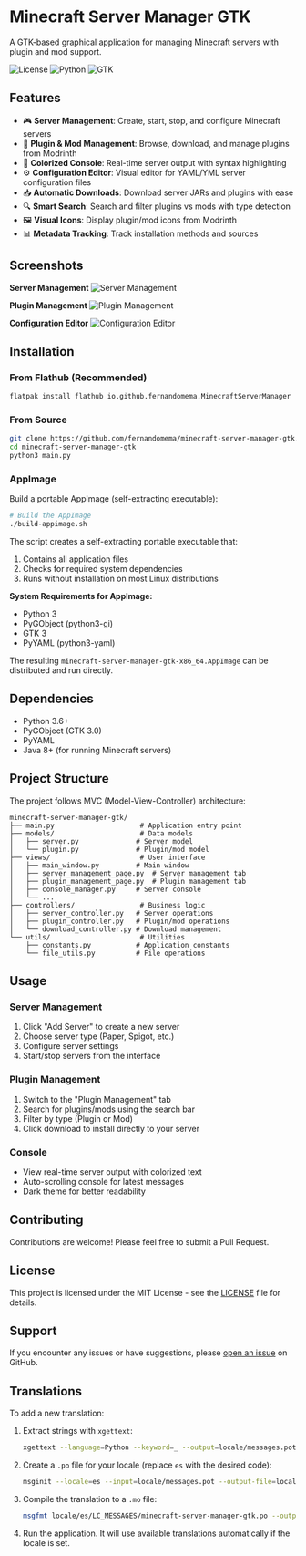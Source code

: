 # Minecraft Server Manager GTK

A GTK-based graphical application for managing Minecraft servers with plugin and mod support.

![License](https://img.shields.io/badge/license-MIT-blue.svg)
![Python](https://img.shields.io/badge/python-3.6+-blue.svg)
![GTK](https://img.shields.io/badge/GTK-3.0-green.svg)

## Features

- 🎮 **Server Management**: Create, start, stop, and configure Minecraft servers
- 🔌 **Plugin & Mod Management**: Browse, download, and manage plugins from Modrinth
- 🎨 **Colorized Console**: Real-time server output with syntax highlighting
- ⚙️ **Configuration Editor**: Visual editor for YAML/YML server configuration files
- 📥 **Automatic Downloads**: Download server JARs and plugins with ease
- 🔍 **Smart Search**: Search and filter plugins vs mods with type detection
- 🖼️ **Visual Icons**: Display plugin/mod icons from Modrinth
- 📊 **Metadata Tracking**: Track installation methods and sources

## Screenshots

**Server Management**
![Server Management](screenshots/server.png)

**Plugin Management**
![Plugin Management](screenshots/plugins.png)

**Configuration Editor**
![Configuration Editor](screenshots/configs.png)

## Installation

### From Flathub (Recommended)
```bash
flatpak install flathub io.github.fernandomema.MinecraftServerManager
```

### From Source
```bash
git clone https://github.com/fernandomema/minecraft-server-manager-gtk.git
cd minecraft-server-manager-gtk
python3 main.py
```

### AppImage
Build a portable AppImage (self-extracting executable):

```bash
# Build the AppImage
./build-appimage.sh
```

The script creates a self-extracting portable executable that:
1. Contains all application files
2. Checks for required system dependencies
3. Runs without installation on most Linux distributions

**System Requirements for AppImage:**
- Python 3
- PyGObject (python3-gi)
- GTK 3
- PyYAML (python3-yaml)

The resulting `minecraft-server-manager-gtk-x86_64.AppImage` can be distributed and run directly.

## Dependencies

- Python 3.6+
- PyGObject (GTK 3.0)
- PyYAML
- Java 8+ (for running Minecraft servers)

## Project Structure

The project follows MVC (Model-View-Controller) architecture:

```
minecraft-server-manager-gtk/
├── main.py                     # Application entry point
├── models/                     # Data models
│   ├── server.py              # Server model
│   └── plugin.py              # Plugin/mod model
├── views/                      # User interface
│   ├── main_window.py         # Main window
│   ├── server_management_page.py  # Server management tab
│   ├── plugin_management_page.py  # Plugin management tab
│   ├── console_manager.py     # Server console
│   └── ...
├── controllers/                # Business logic
│   ├── server_controller.py   # Server operations
│   ├── plugin_controller.py   # Plugin/mod operations
│   └── download_controller.py # Download management
└── utils/                      # Utilities
    ├── constants.py           # Application constants
    └── file_utils.py          # File operations
```

## Usage

### Server Management
1. Click "Add Server" to create a new server
2. Choose server type (Paper, Spigot, etc.)
3. Configure server settings
4. Start/stop servers from the interface

### Plugin Management
1. Switch to the "Plugin Management" tab
2. Search for plugins/mods using the search bar
3. Filter by type (Plugin or Mod)
4. Click download to install directly to your server

### Console
- View real-time server output with colorized text
- Auto-scrolling console for latest messages
- Dark theme for better readability

## Contributing

Contributions are welcome! Please feel free to submit a Pull Request.

## License

This project is licensed under the MIT License - see the [LICENSE](LICENSE) file for details.

## Support

If you encounter any issues or have suggestions, please [open an issue](https://github.com/fernandomema/minecraft-server-manager-gtk/issues) on GitHub.

## Translations

To add a new translation:

1. Extract strings with `xgettext`:
   ```bash
   xgettext --language=Python --keyword=_ --output=locale/messages.pot $(find . -name "*.py")
   ```
2. Create a `.po` file for your locale (replace `es` with the desired code):
   ```bash
   msginit --locale=es --input=locale/messages.pot --output-file=locale/es/LC_MESSAGES/minecraft-server-manager-gtk.po
   ```
3. Compile the translation to a `.mo` file:
   ```bash
   msgfmt locale/es/LC_MESSAGES/minecraft-server-manager-gtk.po --output-file=locale/es/LC_MESSAGES/minecraft-server-manager-gtk.mo
   ```
4. Run the application. It will use available translations automatically if the locale is set.
